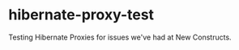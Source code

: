 hibernate-proxy-test
====================

Testing Hibernate Proxies for issues we've had at New Constructs.
